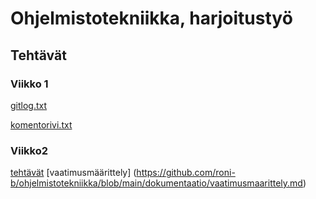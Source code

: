 # Ohjelmistotekniikka, harjoitustyö

## Tehtävät

### Viikko 1

[gitlog.txt](https://github.com/roni-b/ohjelmistotekniikka/blob/main/laskarit/viikko1/gitlog.txt)

[komentorivi.txt](https://github.com/roni-b/ohjelmistotekniikka/blob/main/laskarit/viikko1/komentorivi.txt)

### Viikko2 
[tehtävät](https://github.com/roni-b/ohjelmistotekniikka/tree/main/laskarit/viikko2)
[vaatimusmäärittely] (https://github.com/roni-b/ohjelmistotekniikka/blob/main/dokumentaatio/vaatimusmaarittely.md)
